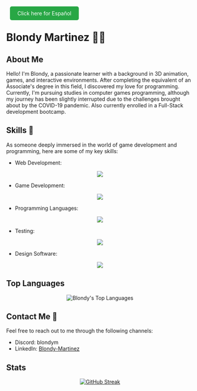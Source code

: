 <a href="README_ES.md" style="background-color: #28a745; color: white; padding: 10px 20px; text-decoration: none; border-radius: 5px; margin: 0 10px;">Click here for Español</a>

# Blondy Martinez 👨‍💻

## About Me
Hello! I'm Blondy, a passionate learner with a background in 3D animation, games, and interactive environments. After completing the equivalent of an Associate's degree in this field, I discovered my love for programming. Currently, I'm pursuing studies in computer games programming, although my journey has been slightly interrupted due to the challenges brought about by the COVID-19 pandemic. Also currently enrolled in a Full-Stack development bootcamp.

## Skills 🚀
As someone deeply immersed in the world of game development and programming, here are some of my key skills:
- Web Development:
<p align="center">
  <a href="https://skillicons.dev">
    <img src="https://skillicons.dev/icons?i=html,css,js,bootstrap,react,nodejs" />
  </a>
</p>

- Game Development:
<p align="center">
  <a href="https://skillicons.dev">
    <img src="https://skillicons.dev/icons?i=unity,unreal" />
  </a>
</p>

- Programming Languages:
<p align="center">
  <a href="https://skillicons.dev">
    <img src="https://skillicons.dev/icons?i=cpp,cs,js,ruby" />
  </a>
</p>

- Testing:
<p align="center">
  <a href="https://skillicons.dev">
    <img src="https://skillicons.dev/icons?i=jest" />
  </a>
</p>

- Design Software:
<p align="center">
  <a href="https://skillicons.dev">
    <img src="https://skillicons.dev/icons?i=ps" />
  </a>
</p>

## Top Languages
<p align="center">
  <img src="https://github-readme-stats.vercel.app/api/top-langs/?username=BlondyMartinez&layout=compact&exclude_repo=CT6008" alt="Blondy's Top Languages">
</p>

## Contact Me 📧
Feel free to reach out to me through the following channels:

- Discord: blondym
- LinkedIn: [Blondy-Martinez](https://www.linkedin.com/in/blondy-martinez/)

## Stats
<p align="center">
  <a href="https://git.io/streak-stats">
    <img src="https://streak-stats.demolab.com?user=BlondyMartinez&theme=radical&date_format=j%20M%5B%20Y%5D&mode=weekly" alt="GitHub Streak">
  </a>
</p>

